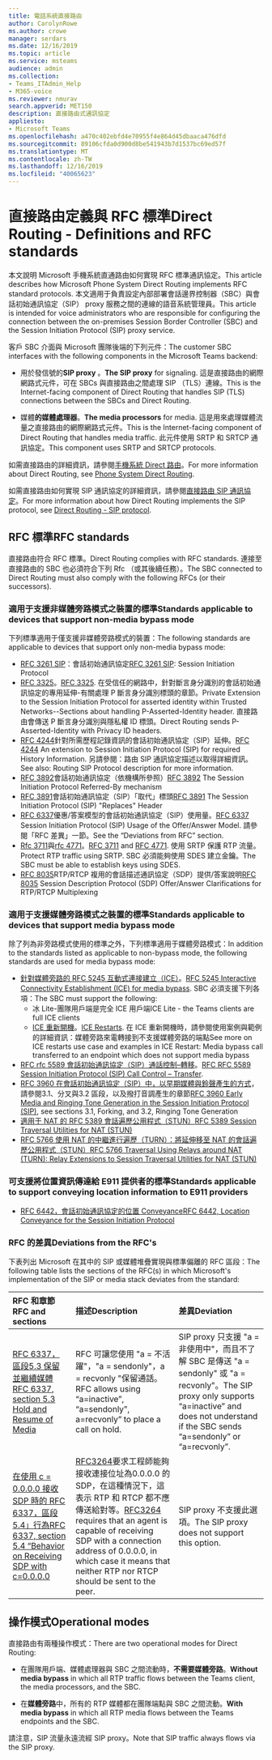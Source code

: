 ```yaml
---
title: 電話系統直接路由
author: CarolynRowe
ms.author: crowe
manager: serdars
ms.date: 12/16/2019
ms.topic: article
ms.service: msteams
audience: admin
ms.collection:
- Teams_ITAdmin_Help
- M365-voice
ms.reviewer: nmurav
search.appverid: MET150
description: 直接路由式通訊協定
appliesto:
- Microsoft Teams
ms.openlocfilehash: a470c402ebfd4e70955f4e864d45dbaaca476dfd
ms.sourcegitcommit: 89106cfda0d900d8be541943b7d1537bc69ed57f
ms.translationtype: MT
ms.contentlocale: zh-TW
ms.lasthandoff: 12/16/2019
ms.locfileid: "40065623"
---
```

# <a name="direct-routing---definitions-and-rfc-standards"></a><span data-ttu-id="2108b-103">直接路由定義與 RFC 標準</span><span class="sxs-lookup"><span data-stu-id="2108b-103">Direct Routing - Definitions and RFC standards</span></span>

<span data-ttu-id="2108b-104">本文說明 Microsoft 手機系統直通路由如何實現 RFC 標準通訊協定。</span><span class="sxs-lookup"><span data-stu-id="2108b-104">This article describes how Microsoft Phone System Direct Routing implements RFC standard protocols.</span></span> <span data-ttu-id="2108b-105">本文適用于負責設定內部部署會話邊界控制器（SBC）與會話初始通訊協定（SIP） proxy 服務之間的連線的語音系統管理員。</span><span class="sxs-lookup"><span data-stu-id="2108b-105">This article is intended for voice administrators who are responsible for configuring the connection between the on-premises Session Border Controller (SBC) and the Session Initiation Protocol (SIP) proxy service.</span></span>

<span data-ttu-id="2108b-106">客戶 SBC 介面與 Microsoft 團隊後端的下列元件：</span><span class="sxs-lookup"><span data-stu-id="2108b-106">The customer SBC interfaces with the following components in the Microsoft Teams backend:</span></span> 

- <span data-ttu-id="2108b-107">用於發信號的**SIP proxy** 。</span><span class="sxs-lookup"><span data-stu-id="2108b-107">**The SIP proxy** for signaling.</span></span> <span data-ttu-id="2108b-108">這是直接路由的網際網路式元件，可在 SBCs 與直接路由之間處理 SIP （TLS）連線。</span><span class="sxs-lookup"><span data-stu-id="2108b-108">This is the Internet-facing component of Direct Routing that handles SIP (TLS) connections between the SBCs and Direct Routing.</span></span>

- <span data-ttu-id="2108b-109">媒體**的媒體處理器**。</span><span class="sxs-lookup"><span data-stu-id="2108b-109">**The media processors** for media.</span></span> <span data-ttu-id="2108b-110">這是用來處理媒體流量之直接路由的網際網路式元件。</span><span class="sxs-lookup"><span data-stu-id="2108b-110">This is the Internet-facing component of Direct Routing that handles media traffic.</span></span> <span data-ttu-id="2108b-111">此元件使用 SRTP 和 SRTCP 通訊協定。</span><span class="sxs-lookup"><span data-stu-id="2108b-111">This component uses SRTP and SRTCP protocols.</span></span>


<span data-ttu-id="2108b-112">如需直接路由的詳細資訊，請參閱[手機系統 Direct 路由](direct-routing-landing-page.md)。</span><span class="sxs-lookup"><span data-stu-id="2108b-112">For more information about Direct Routing, see [Phone System Direct Routing](direct-routing-landing-page.md).</span></span>

<span data-ttu-id="2108b-113">如需直接路由如何實現 SIP 通訊協定的詳細資訊，請參閱[直接路由 SIP 通訊協定](direct-routing-protocols-sip.md)。</span><span class="sxs-lookup"><span data-stu-id="2108b-113">For more information about how Direct Routing implements the SIP protocol, see [Direct Routing - SIP protocol](direct-routing-protocols-sip.md).</span></span>

## <a name="rfc-standards"></a><span data-ttu-id="2108b-114">RFC 標準</span><span class="sxs-lookup"><span data-stu-id="2108b-114">RFC standards</span></span>

<span data-ttu-id="2108b-115">直接路由符合 RFC 標準。</span><span class="sxs-lookup"><span data-stu-id="2108b-115">Direct Routing complies with RFC standards.</span></span>  <span data-ttu-id="2108b-116">連接至直接路由的 SBC 也必須符合下列 Rfc （或其後續任務）。</span><span class="sxs-lookup"><span data-stu-id="2108b-116">The SBC connected to Direct Routing must also comply with the following RFCs (or their successors).</span></span> 

### <a name="standards-applicable-to-devices-that-support-non-media-bypass-mode"></a><span data-ttu-id="2108b-117">適用于支援非媒體旁路模式之裝置的標準</span><span class="sxs-lookup"><span data-stu-id="2108b-117">Standards applicable to devices that support non-media bypass mode</span></span> 

<span data-ttu-id="2108b-118">下列標準適用于僅支援非媒體旁路模式的裝置：</span><span class="sxs-lookup"><span data-stu-id="2108b-118">The following standards are applicable to devices that support only non-media bypass mode:</span></span>

- <span data-ttu-id="2108b-119">[RFC 3261 SIP](https://tools.ietf.org/html/rfc3261)：會話初始通訊協定</span><span class="sxs-lookup"><span data-stu-id="2108b-119">[RFC 3261 SIP](https://tools.ietf.org/html/rfc3261): Session Initiation Protocol</span></span>
- <span data-ttu-id="2108b-120">[RFC 3325](https://www.ietf.org/rfc/rfc3325)。</span><span class="sxs-lookup"><span data-stu-id="2108b-120">[RFC 3325](https://www.ietf.org/rfc/rfc3325).</span></span> <span data-ttu-id="2108b-121">在受信任的網路中，針對斷言身分識別的會話初始通訊協定的專用延伸-有關處理 P 斷言身分識別標頭的章節。</span><span class="sxs-lookup"><span data-stu-id="2108b-121">Private Extension to the Session Initiation Protocol for asserted identity within Trusted Networks--Sections about handling P-Asserted-Identity header.</span></span> <span data-ttu-id="2108b-122">直接路由會傳送 P 斷言身分識別與隱私權 ID 標頭。</span><span class="sxs-lookup"><span data-stu-id="2108b-122">Direct Routing sends P-Asserted-Identity with Privacy ID headers.</span></span> 
- <span data-ttu-id="2108b-123">[RFC 4244](https://www.ietf.org/rfc/rfc4244.txt)針對所需歷程記錄資訊的會話初始通訊協定（SIP）延伸。</span><span class="sxs-lookup"><span data-stu-id="2108b-123">[RFC 4244](https://www.ietf.org/rfc/rfc4244.txt) An extension to Session Initiation Protocol (SIP) for required History Information.</span></span> <span data-ttu-id="2108b-124">另請參閱：路由 SIP 通訊協定描述以取得詳細資訊。</span><span class="sxs-lookup"><span data-stu-id="2108b-124">See also: Routing SIP Protocol description for more information.</span></span>
- <span data-ttu-id="2108b-125">[RFC 3892](https://www.ietf.org/rfc/rfc3892.txt)會話初始通訊協定（依機構所參照）</span><span class="sxs-lookup"><span data-stu-id="2108b-125">[RFC 3892](https://www.ietf.org/rfc/rfc3892.txt) The Session Initiation Protocol Referred-By mechanism</span></span>
- <span data-ttu-id="2108b-126">[RFC 3891](https://www.ietf.org/rfc/rfc3891.txt)會話初始通訊協定（SIP）「取代」標頭</span><span class="sxs-lookup"><span data-stu-id="2108b-126">[RFC 3891](https://www.ietf.org/rfc/rfc3891.txt) The Session Initiation Protocol (SIP) "Replaces" Header</span></span> 
- <span data-ttu-id="2108b-127">[RFC 6337](https://tools.ietf.org/html/rfc6337)優惠/答案模型的會話初始通訊協定（SIP）使用量。</span><span class="sxs-lookup"><span data-stu-id="2108b-127">[RFC 6337](https://tools.ietf.org/html/rfc6337) Session Initiation Protocol (SIP) Usage of the Offer/Answer Model.</span></span>
  <span data-ttu-id="2108b-128">請參閱「RFC 差異」一節。</span><span class="sxs-lookup"><span data-stu-id="2108b-128">See the “Deviations from RFC” section.</span></span>
- <span data-ttu-id="2108b-129">[Rfc 3711](https://tools.ietf.org/html/rfc3711)與[rfc 4771](https://tools.ietf.org/html/rfc4771)。</span><span class="sxs-lookup"><span data-stu-id="2108b-129">[RFC 3711](https://tools.ietf.org/html/rfc3711) and [RFC 4771](https://tools.ietf.org/html/rfc4771).</span></span> <span data-ttu-id="2108b-130">使用 SRTP 保護 RTP 流量。</span><span class="sxs-lookup"><span data-stu-id="2108b-130">Protect RTP traffic using SRTP.</span></span> <span data-ttu-id="2108b-131">SBC 必須能夠使用 SDES 建立金鑰。</span><span class="sxs-lookup"><span data-stu-id="2108b-131">The SBC must be able to establish keys using SDES.</span></span> 
- <span data-ttu-id="2108b-132">[RFC 8035](https://www.ietf.org/rfc/rfc8035.txt)RTP/RTCP 複用的會話描述通訊協定（SDP）提供/答案說明</span><span class="sxs-lookup"><span data-stu-id="2108b-132">[RFC 8035](https://www.ietf.org/rfc/rfc8035.txt) Session Description Protocol (SDP) Offer/Answer Clarifications for RTP/RTCP Multiplexing</span></span>

### <a name="standards-applicable-to-devices-that-support-media-bypass-mode"></a><span data-ttu-id="2108b-133">適用于支援媒體旁路模式之裝置的標準</span><span class="sxs-lookup"><span data-stu-id="2108b-133">Standards applicable to devices that support media bypass mode</span></span>

<span data-ttu-id="2108b-134">除了列為非旁路模式使用的標準之外，下列標準適用于媒體旁路模式：</span><span class="sxs-lookup"><span data-stu-id="2108b-134">In addition to the standards listed as applicable to non-bypass mode, the following standards are used for media bypass mode:</span></span>

- <span data-ttu-id="2108b-135">[針對媒體旁路的 RFC 5245 互動式連接建立（ICE）](https://tools.ietf.org/html/rfc5245)。</span><span class="sxs-lookup"><span data-stu-id="2108b-135">[RFC 5245 Interactive Connectivity Establishment (ICE) for media bypass](https://tools.ietf.org/html/rfc5245).</span></span>  <span data-ttu-id="2108b-136">SBC 必須支援下列各項：</span><span class="sxs-lookup"><span data-stu-id="2108b-136">The SBC must support the following:</span></span>
  - <span data-ttu-id="2108b-137">冰 Lite-團隊用戶端是完全 ICE 用戶端</span><span class="sxs-lookup"><span data-stu-id="2108b-137">ICE Lite - the Teams clients are full ICE clients</span></span>
  - <span data-ttu-id="2108b-138">[ICE 重新開機](https://tools.ietf.org/html/rfc5245#section-9.1.1.1)。</span><span class="sxs-lookup"><span data-stu-id="2108b-138">[ICE Restarts](https://tools.ietf.org/html/rfc5245#section-9.1.1.1).</span></span> <span data-ttu-id="2108b-139">在 ICE 重新開機時，請參閱使用案例與範例的詳細資訊：媒體旁路來電轉接到不支援媒體旁路的端點</span><span class="sxs-lookup"><span data-stu-id="2108b-139">See more on ICE restarts use case and examples in ICE Restart:  Media bypass call transferred to an endpoint which does not support media bypass</span></span>   
- <span data-ttu-id="2108b-140">[RFC rfc 5589 會話初始通訊協定（SIP）通話控制–轉移](https://tools.ietf.org/html/rfc5589)。</span><span class="sxs-lookup"><span data-stu-id="2108b-140">[RFC RFC 5589 Session Initiation Protocol (SIP) Call Control – Transfer](https://tools.ietf.org/html/rfc5589).</span></span> 
- <span data-ttu-id="2108b-141">[RFC 3960 在會話初始通訊協定（SIP）中，以早期媒體與鈴聲產生的方式](https://tools.ietf.org/html/rfc3960)，請參閱3.1、分叉與3.2 區段，以及撥打音調產生的章節</span><span class="sxs-lookup"><span data-stu-id="2108b-141">[RFC 3960 Early Media and Ringing Tone Generation in the Session Initiation Protocol (SIP)](https://tools.ietf.org/html/rfc3960), see sections 3.1, Forking, and 3.2, Ringing Tone Generation</span></span> 
- [<span data-ttu-id="2108b-142">適用于 NAT 的 RFC 5389 會話遍歷公用程式（STUN）</span><span class="sxs-lookup"><span data-stu-id="2108b-142">RFC 5389 Session Traversal Utilities for NAT (STUN)</span></span>](https://tools.ietf.org/html/rfc5389)
- [<span data-ttu-id="2108b-143">RFC 5766 使用 NAT 的中繼進行遍歷（TURN）：將延伸移至 NAT 的會話遍歷公用程式（STUN）</span><span class="sxs-lookup"><span data-stu-id="2108b-143">RFC 5766 Traversal Using Relays around NAT (TURN): Relay Extensions to Session Traversal Utilities for NAT (STUN)</span></span>](https://tools.ietf.org/html/rfc5766)

### <a name="standards-applicable-to-support-conveying-location-information-to-e911-providers"></a><span data-ttu-id="2108b-144">可支援將位置資訊傳達給 E911 提供者的標準</span><span class="sxs-lookup"><span data-stu-id="2108b-144">Standards applicable to support conveying location information to E911 providers</span></span>

- [<span data-ttu-id="2108b-145">RFC 6442，會話初始通訊協定的位置 Conveyance</span><span class="sxs-lookup"><span data-stu-id="2108b-145">RFC 6442, Location Conveyance for the Session Initiation Protocol</span></span>](https://tools.ietf.org/html/rfc6442)

### <a name="deviations-from-the-rfcs"></a><span data-ttu-id="2108b-146">RFC 的差異</span><span class="sxs-lookup"><span data-stu-id="2108b-146">Deviations from the RFC's</span></span>

<span data-ttu-id="2108b-147">下表列出 Microsoft 在其中的 SIP 或媒體堆疊實現與標準偏離的 RFC 區段：</span><span class="sxs-lookup"><span data-stu-id="2108b-147">The following table lists the sections of the RFC(s) in which Microsoft's implementation of the SIP or media stack deviates from the standard:</span></span>

| <span data-ttu-id="2108b-148">RFC 和章節</span><span class="sxs-lookup"><span data-stu-id="2108b-148">RFC and sections</span></span> | <span data-ttu-id="2108b-149">描述</span><span class="sxs-lookup"><span data-stu-id="2108b-149">Description</span></span> | <span data-ttu-id="2108b-150">差異</span><span class="sxs-lookup"><span data-stu-id="2108b-150">Deviation</span></span> |
| :---------------------  |:---------------------- |:-----------------------|
| [<span data-ttu-id="2108b-151">RFC 6337，區段5.3 保留並繼續媒體</span><span class="sxs-lookup"><span data-stu-id="2108b-151">RFC 6337, section 5.3 Hold and Resume of Media</span></span>](https://tools.ietf.org/html/rfc6337#section-5.3) | <span data-ttu-id="2108b-152">RFC 可讓您使用 "a = 不活躍"，"a = sendonly"，a = recvonly "保留通話。</span><span class="sxs-lookup"><span data-stu-id="2108b-152">RFC allows using “a=inactive”, “a=sendonly”, a=recvonly” to place a call on hold.</span></span> |<span data-ttu-id="2108b-153">SIP proxy 只支援 "a = 非使用中"，而且不了解 SBC 是傳送 "a = sendonly" 或 "a = recvonly"。</span><span class="sxs-lookup"><span data-stu-id="2108b-153">The SIP proxy only supports “a=inactive” and does not understand if the SBC sends “a=sendonly” or “a=recvonly”.</span></span>
| [<span data-ttu-id="2108b-154">在使用 c = 0.0.0.0 接收 SDP 時的 RFC 6337，區段5.4」行為</span><span class="sxs-lookup"><span data-stu-id="2108b-154">RFC 6337, section 5.4 “Behavior on Receiving SDP with c=0.0.0.0</span></span>](https://tools.ietf.org/html/rfc6337#section-5.4) | <span data-ttu-id="2108b-155">[RFC3264](https://tools.ietf.org/html/rfc3264)要求工程師能夠接收連接位址為0.0.0.0 的 SDP，在這種情況下，這表示 RTP 和 RTCP 都不應傳送給對等。</span><span class="sxs-lookup"><span data-stu-id="2108b-155">[RFC3264](https://tools.ietf.org/html/rfc3264) requires that an agent is capable of receiving SDP with a connection address of 0.0.0.0, in which case it means that neither  RTP nor RTCP should be sent to the peer.</span></span> | <span data-ttu-id="2108b-156">SIP proxy 不支援此選項。</span><span class="sxs-lookup"><span data-stu-id="2108b-156">The SIP proxy does not support this option.</span></span> |

## <a name="operational-modes"></a><span data-ttu-id="2108b-157">操作模式</span><span class="sxs-lookup"><span data-stu-id="2108b-157">Operational modes</span></span>

<span data-ttu-id="2108b-158">直接路由有兩種操作模式：</span><span class="sxs-lookup"><span data-stu-id="2108b-158">There are two operational modes for Direct Routing:</span></span>

- <span data-ttu-id="2108b-159">在團隊用戶端、媒體處理器與 SBC 之間流動時，**不需要媒體旁路**。</span><span class="sxs-lookup"><span data-stu-id="2108b-159">**Without media bypass** in which all RTP traffic flows between the Teams client, the media processors, and the SBC.</span></span>  

- <span data-ttu-id="2108b-160">在**媒體旁路**中，所有的 RTP 媒體都在團隊端點與 SBC 之間流動。</span><span class="sxs-lookup"><span data-stu-id="2108b-160">**With media bypass** in which all RTP media flows between the Teams endpoints and the SBC.</span></span> 

<span data-ttu-id="2108b-161">請注意，SIP 流量永遠流經 SIP proxy。</span><span class="sxs-lookup"><span data-stu-id="2108b-161">Note that SIP traffic always flows via the SIP proxy.</span></span>   
